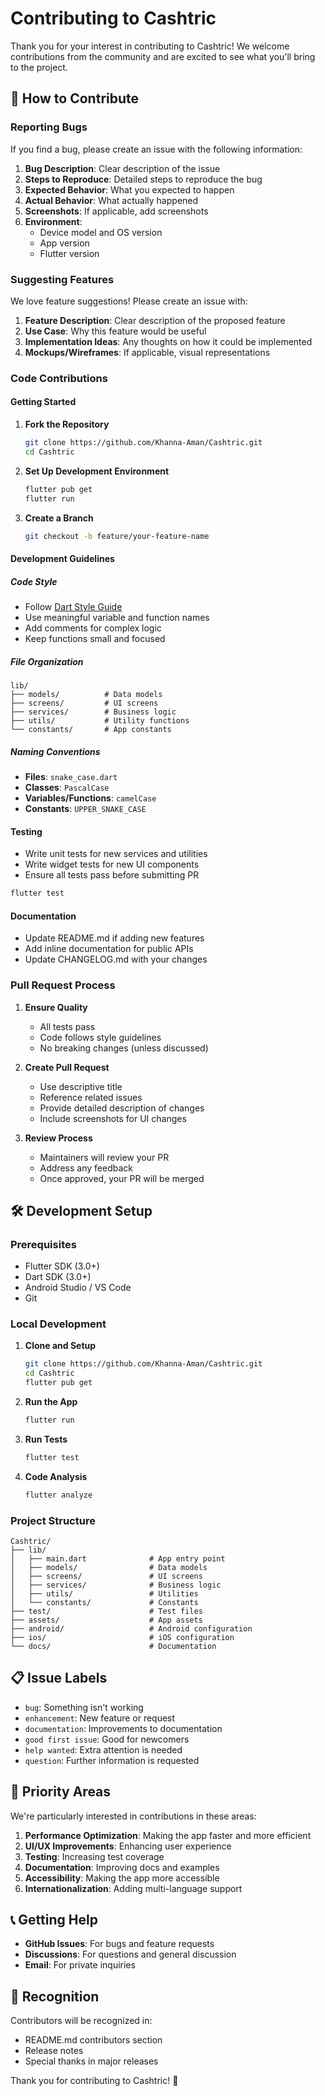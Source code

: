 # Contributing to Cashtric

Thank you for your interest in contributing to Cashtric! We welcome contributions from the community and are excited to see what you'll bring to the project.

## 🤝 How to Contribute

### Reporting Bugs

If you find a bug, please create an issue with the following information:

1. **Bug Description**: Clear description of the issue
2. **Steps to Reproduce**: Detailed steps to reproduce the bug
3. **Expected Behavior**: What you expected to happen
4. **Actual Behavior**: What actually happened
5. **Screenshots**: If applicable, add screenshots
6. **Environment**: 
   - Device model and OS version
   - App version
   - Flutter version

### Suggesting Features

We love feature suggestions! Please create an issue with:

1. **Feature Description**: Clear description of the proposed feature
2. **Use Case**: Why this feature would be useful
3. **Implementation Ideas**: Any thoughts on how it could be implemented
4. **Mockups/Wireframes**: If applicable, visual representations

### Code Contributions

#### Getting Started

1. **Fork the Repository**
   ```bash
   git clone https://github.com/Khanna-Aman/Cashtric.git
   cd Cashtric
   ```

2. **Set Up Development Environment**
   ```bash
   flutter pub get
   flutter run
   ```

3. **Create a Branch**
   ```bash
   git checkout -b feature/your-feature-name
   ```

#### Development Guidelines

##### Code Style
- Follow [Dart Style Guide](https://dart.dev/guides/language/effective-dart/style)
- Use meaningful variable and function names
- Add comments for complex logic
- Keep functions small and focused

##### File Organization
```
lib/
├── models/          # Data models
├── screens/         # UI screens
├── services/        # Business logic
├── utils/           # Utility functions
└── constants/       # App constants
```

##### Naming Conventions
- **Files**: `snake_case.dart`
- **Classes**: `PascalCase`
- **Variables/Functions**: `camelCase`
- **Constants**: `UPPER_SNAKE_CASE`

#### Testing

- Write unit tests for new services and utilities
- Write widget tests for new UI components
- Ensure all tests pass before submitting PR

```bash
flutter test
```

#### Documentation

- Update README.md if adding new features
- Add inline documentation for public APIs
- Update CHANGELOG.md with your changes

### Pull Request Process

1. **Ensure Quality**
   - All tests pass
   - Code follows style guidelines
   - No breaking changes (unless discussed)

2. **Create Pull Request**
   - Use descriptive title
   - Reference related issues
   - Provide detailed description of changes
   - Include screenshots for UI changes

3. **Review Process**
   - Maintainers will review your PR
   - Address any feedback
   - Once approved, your PR will be merged

## 🛠️ Development Setup

### Prerequisites
- Flutter SDK (3.0+)
- Dart SDK (3.0+)
- Android Studio / VS Code
- Git

### Local Development

1. **Clone and Setup**
   ```bash
   git clone https://github.com/Khanna-Aman/Cashtric.git
   cd Cashtric
   flutter pub get
   ```

2. **Run the App**
   ```bash
   flutter run
   ```

3. **Run Tests**
   ```bash
   flutter test
   ```

4. **Code Analysis**
   ```bash
   flutter analyze
   ```

### Project Structure

```
Cashtric/
├── lib/
│   ├── main.dart              # App entry point
│   ├── models/                # Data models
│   ├── screens/               # UI screens
│   ├── services/              # Business logic
│   ├── utils/                 # Utilities
│   └── constants/             # Constants
├── test/                      # Test files
├── assets/                    # App assets
├── android/                   # Android configuration
├── ios/                       # iOS configuration
└── docs/                      # Documentation
```

## 📋 Issue Labels

- `bug`: Something isn't working
- `enhancement`: New feature or request
- `documentation`: Improvements to documentation
- `good first issue`: Good for newcomers
- `help wanted`: Extra attention is needed
- `question`: Further information is requested

## 🎯 Priority Areas

We're particularly interested in contributions in these areas:

1. **Performance Optimization**: Making the app faster and more efficient
2. **UI/UX Improvements**: Enhancing user experience
3. **Testing**: Increasing test coverage
4. **Documentation**: Improving docs and examples
5. **Accessibility**: Making the app more accessible
6. **Internationalization**: Adding multi-language support

## 📞 Getting Help

- **GitHub Issues**: For bugs and feature requests
- **Discussions**: For questions and general discussion
- **Email**: For private inquiries

## 🙏 Recognition

Contributors will be recognized in:
- README.md contributors section
- Release notes
- Special thanks in major releases

Thank you for contributing to Cashtric! 🎉
